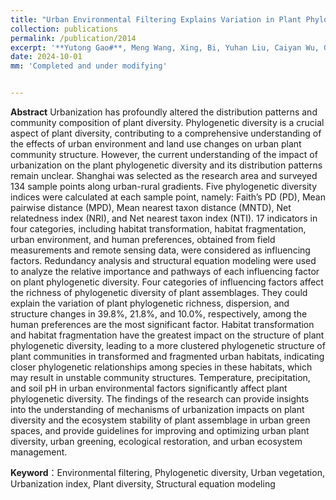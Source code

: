 ```yaml
---
title: "Urban Environmental Filtering Explains Variation in Plant Phylogenetic Diversity in Shanghai, China"
collection: publications
permalink: /publication/2014
excerpt: '**Yutong Gao#**, Meng Wang, Xing, Bi, Yuhan Liu, Caiyan Wu, Guojian Chen, Shengjian Kuang, Shaopeng Li, Conghe Song, Junxiang Li'
date: 2024-10-01
mm: 'Completed and under modifying'


---
```


**Abstract**
Urbanization has profoundly altered the distribution patterns and community composition of plant diversity. Phylogenetic diversity is a crucial aspect of plant diversity, contributing to a comprehensive understanding of the effects of urban environment and land use changes on urban plant community structure. However, the current understanding of the impact of urbanization on the plant phylogenetic diversity and its distribution patterns remain unclear. Shanghai was selected as the research area and surveyed 134 sample points along urban-rural gradients. Five phylogenetic diversity indices were calculated at each sample point, namely: Faith’s PD (PD), Mean pairwise distance (MPD), Mean nearest taxon distance (MNTD), Net relatedness index (NRI), and Net nearest taxon index (NTI). 17 indicators in four categories, including habitat transformation, habitat fragmentation, urban environment, and human preferences, obtained from field measurements and remote sensing data, were considered as influencing factors. Redundancy analysis and structural equation modeling were used to analyze the relative importance and pathways of each influencing factor on plant phylogenetic diversity. Four categories of influencing factors affect the richness of phylogenetic diversity of plant assemblages. They could explain the variation of plant phylogenetic richness, dispersion, and structure changes in 39.8%, 21.8%, and 10.0%, respectively, among the human preferences are the most significant factor. Habitat transformation and habitat fragmentation have the greatest impact on the structure of plant phylogenetic diversity, leading to a more clustered phylogenetic structure of plant communities in transformed and fragmented urban habitats, indicating closer phylogenetic relationships among species in these habitats, which may result in unstable community structures. Temperature, precipitation, and soil pH in urban environmental factors significantly affect plant phylogenetic diversity. The findings of the research can provide insights into the understanding of mechanisms of urbanization impacts on plant diversity and the ecosystem stability of plant assemblage in urban green spaces, and provide guidelines for improving and optimizing urban plant diversity, urban greening, ecological restoration, and urban ecosystem management.


**Keyword**：Environmental filtering, Phylogenetic diversity, Urban vegetation, Urbanization index, Plant diversity, Structural equation modeling
